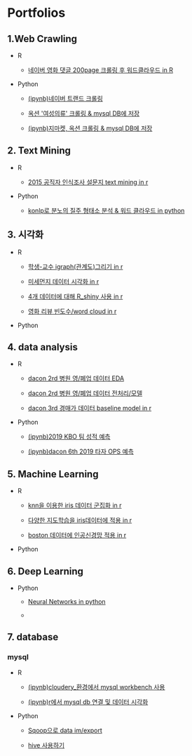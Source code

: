 # Portfolios

## 1.Web Crawling 
 * R  
   * [네이버 영화 댓글 200page 크롤링 후 워드클라우드 in R](https://github.com/SeokHyeon-Hwang/R_data_analysis/blob/master/181018_1_wdcloud2.r)  

 * Python  
   * [(ipynb)네이버 트랜드 크롤링](https://github.com/SeokHyeon-Hwang/programmerspython/blob/master/crawling/190319_naver_trend.ipynb)  
  
   * [옥션 '여성의류' 크롤링 & mysql DB에 저장](https://github.com/SeokHyeon-Hwang/programmerspython/blob/master/190104_crawling_auction_save_into_DB.py)  
  
   * [(ipynb)지마켓, 옥션 크롤링 & mysql DB에 저장](https://github.com/SeokHyeon-Hwang/programmerspython/blob/master/190104_practice_01_G_A_crawling_N_DB.ipynb)  
  
## 2. Text Mining  
 * R  
   * [2015 공직자 인식조사 설문지 text mining in r](https://github.com/SeokHyeon-Hwang/R_data_analysis/blob/master/181127_181210_konlp_public_life.R)  
  
 * Python  
   * [konlp로 분노의 질주 형태소 분석 & 워드 클라우드 in python](https://github.com/SeokHyeon-Hwang/programmerspython/blob/master/181114_konlp_3.py)  
  
## 3. 시각화    
 * R
   * [학생-교수 igraph(관계도)그리기 in r](https://github.com/SeokHyeon-Hwang/R_data_analysis/blob/master/181019.R)  
  
   * [미세먼지 데이터 시각화 in r](https://github.com/SeokHyeon-Hwang/R_data_analysis/blob/master/190114_ggplot2_02.R)  
  
   * [4개 데이터에 대해 R_shiny 사용 in r](https://github.com/SeokHyeon-Hwang/R_data_analysis/blob/master/190117%20shiny.R)  
  
   * [영화 리뷰 빈도수/word cloud in r](https://github.com/SeokHyeon-Hwang/R_data_analysis/blob/master/181030_2_exe.R)  
  
 * Python  
  
## 4. data analysis  
 * R  
   * [dacon 2rd 병원 영/폐업 데이터 EDA](https://github.com/SeokHyeon-Hwang/R_data_analysis/blob/master/180928_portfolio.R)
   
   * [dacon 2rd 병원 영/폐업 데이터 전처리/모델](https://github.com/SeokHyeon-Hwang/R_data_analysis/blob/master/181011.R)  
   
   * [dacon 3rd 경매가 데이터 baseline model in r](https://github.com/SeokHyeon-Hwang/R_data_analysis/blob/master/181101_dacon3.R)  
  
 * Python    
   * [(ipynb)2019 KBO 팀 성적 예측](https://github.com/SeokHyeon-Hwang/baseball_analysis/blob/master/KBO_moneyball/190330_Kor_moneyball_2019.ipynb)  
  
   * [(ipynb)dacon 6th 2019 타자 OPS 예측](https://github.com/SeokHyeon-Hwang/baseball_analysis/blob/master/dacon6/190315_dacon6_FE_N_Modeling.ipynb)
  
## 5. Machine Learning  
 * R   
   * [knn을 이용한 iris 데이터 군집화 in r](https://github.com/SeokHyeon-Hwang/R_data_analysis/blob/master/190107_knn.R)  
  
   * [다양한 지도학습을 iris데이터에 적용 in r](https://github.com/SeokHyeon-Hwang/R_data_analysis/blob/master/190102_supervised_learning.R)  
  
   * [boston 데이터에 인공신경망 적용 in r](https://github.com/SeokHyeon-Hwang/R_data_analysis/blob/master/190228_ML_in_R.Rmd)  
  
 * Python  
  

## 6. Deep Learning
  * Python
    * [Neural Networks in python](https://github.com/SeokHyeon-Hwang/Deep_Learning/blob/master/190312_NN_with_python_05.py)  
    
    * []()

## 7. database  
### mysql  
 * R   
  
   * [(ipynb)cloudery_환경에서 mysql workbench 사용](https://github.com/SeokHyeon-Hwang/Mysql/blob/master/181226_mysql_workbench.ipynb)
  
   * [(ipynb)r에서 mysql db 연결 및 데이터 시각화](https://github.com/SeokHyeon-Hwang/Mysql/blob/master/181226_02_R_read_data_mysql_ggplot2.ipynb)  
   
   
   
 * Python  
   
   * [Sqoop으로 data im/export](https://github.com/SeokHyeon-Hwang/hadoop/blob/master/190214_SQOOP_in_Cloudera.ipynb)  
     
   * [hive 사용하기](https://github.com/SeokHyeon-Hwang/hadoop/blob/master/190219_hive_basic_in_puttyNcloudera.ipynb)
  
